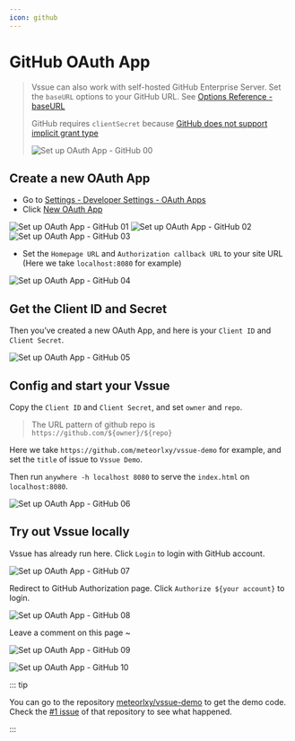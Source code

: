 ```yaml
---
icon: github
---
```


# GitHub OAuth App

> Vssue can also work with self-hosted GitHub Enterprise Server. Set the `baseURL` options to your GitHub URL. See [Options Reference - baseURL](../options/README.md#baseurl)
>
> GitHub requires `clientSecret` because [GitHub does not support implicit grant type](https://developer.github.com/apps/building-oauth-apps/authorizing-oauth-apps/)
>
> ![Set up OAuth App - GitHub 00](./assets/oauth-app-github-00.png)

## Create a new OAuth App

- Go to [Settings - Developer Settings - OAuth Apps](https://github.com/settings/developers)
- Click [New OAuth App](https://github.com/settings/applications/new)

![Set up OAuth App - GitHub 01](./assets/oauth-app-github-01.png)
![Set up OAuth App - GitHub 02](./assets/oauth-app-github-02.png)
![Set up OAuth App - GitHub 03](./assets/oauth-app-github-03.png)

- Set the `Homepage URL` and `Authorization callback URL` to your site URL (Here we take `localhost:8080` for example)

![Set up OAuth App - GitHub 04](./assets/oauth-app-github-04.png)

## Get the Client ID and Secret

Then you’ve created a new OAuth App, and here is your `Client ID` and `Client Secret`.

![Set up OAuth App - GitHub 05](./assets/oauth-app-github-05.png)

## Config and start your Vssue

Copy the `Client ID` and `Client Secret`, and set `owner` and `repo`.

> The URL pattern of github repo is `https://github.com/${owner}/${repo}`

Here we take `https://github.com/meteorlxy/vssue-demo` for example, and set the `title` of issue to `Vssue Demo`.

Then run `anywhere -h localhost 8080` to serve the `index.html` on `localhost:8080`.

![Set up OAuth App - GitHub 06](./assets/oauth-app-github-06.png)

## Try out Vssue locally

Vssue has already run here. Click `Login` to login with GitHub account.

![Set up OAuth App - GitHub 07](./assets/oauth-app-github-07.png)

Redirect to GitHub Authorization page. Click `Authorize ${your account}` to login.

![Set up OAuth App - GitHub 08](./assets/oauth-app-github-08.png)

Leave a comment on this page ~

![Set up OAuth App - GitHub 09](./assets/oauth-app-github-09.png)

![Set up OAuth App - GitHub 10](./assets/oauth-app-github-10.png)

::: tip

You can go to the repository [meteorlxy/vssue-demo](https://github.com/meteorlxy/vssue-demo) to get the demo code. Check the [#1 issue](https://github.com/meteorlxy/vssue-demo/issues/1) of that repository to see what happened.

:::
